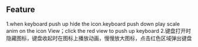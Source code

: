 ## Feature 
1.when keyboard push up hide the icon.keyboard push down play scale anim on the icon View；click the red view to push up keyboard
2.键盘打开时隐藏图标，键盘收起时在图标上播放动画，慢慢放大图标，点击红色区域弹出键盘
